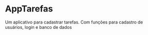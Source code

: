 # AppTarefas
 Um aplicativo para cadastrar tarefas. Com funções para cadastro de usuários, login e banco de dados
